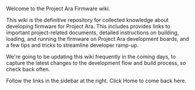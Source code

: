 Welcome to the Project Ara Firmware wiki.

This wiki is the definitive repository for collected knowledge about developing firmware for Project Ara.
This includes provides links to important project-related documents, detailed instructions on building, loading, and running the firmware on Project Ara development boards, and a few tips and tricks to streamline developer ramp-up.

We're going to be updating this wiki frequently in the coming days,
to capture the latest changes to the development flow and build process,
so check back often.

Follow the links in the sidebar at the right.
Click Home to come back here.